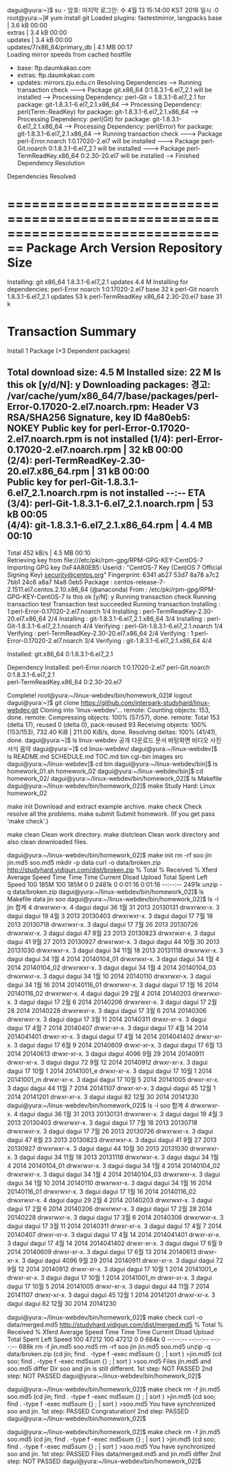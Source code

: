 dagui@yura:~]$ su -
암호:
마지막 로그인: 수  4월 13 15:14:00 KST 2016 일시 :0
root@yura:~]# yum install git
Loaded plugins: fastestmirror, langpacks
base                                                     | 3.6 kB     00:00     
extras                                                   | 3.4 kB     00:00     
updates                                                  | 3.4 kB     00:00     
updates/7/x86_64/primary_db                                | 4.1 MB   00:17     
Loading mirror speeds from cached hostfile
 * base: ftp.daumkakao.com
 * extras: ftp.daumkakao.com
 * updates: mirrors.zju.edu.cn
Resolving Dependencies
--> Running transaction check
---> Package git.x86_64 0:1.8.3.1-6.el7_2.1 will be installed
--> Processing Dependency: perl-Git = 1.8.3.1-6.el7_2.1 for package: git-1.8.3.1-6.el7_2.1.x86_64
--> Processing Dependency: perl(Term::ReadKey) for package: git-1.8.3.1-6.el7_2.1.x86_64
--> Processing Dependency: perl(Git) for package: git-1.8.3.1-6.el7_2.1.x86_64
--> Processing Dependency: perl(Error) for package: git-1.8.3.1-6.el7_2.1.x86_64
--> Running transaction check
---> Package perl-Error.noarch 1:0.17020-2.el7 will be installed
---> Package perl-Git.noarch 0:1.8.3.1-6.el7_2.1 will be installed
---> Package perl-TermReadKey.x86_64 0:2.30-20.el7 will be installed
--> Finished Dependency Resolution

Dependencies Resolved

================================================================================
 Package               Arch        Version                   Repository    Size
================================================================================
Installing:
 git                   x86_64      1.8.3.1-6.el7_2.1         updates      4.4 M
Installing for dependencies:
 perl-Error            noarch      1:0.17020-2.el7           base          32 k
 perl-Git              noarch      1.8.3.1-6.el7_2.1         updates       53 k
 perl-TermReadKey      x86_64      2.30-20.el7               base          31 k

Transaction Summary
================================================================================
Install  1 Package (+3 Dependent packages)

Total download size: 4.5 M
Installed size: 22 M
Is this ok [y/d/N]: y
Downloading packages:
경고: /var/cache/yum/x86_64/7/base/packages/perl-Error-0.17020-2.el7.noarch.rpm: Header V3 RSA/SHA256 Signature, key ID f4a80eb5: NOKEY
Public key for perl-Error-0.17020-2.el7.noarch.rpm is not installed
(1/4): perl-Error-0.17020-2.el7.noarch.rpm                 |  32 kB   00:00     
(2/4): perl-TermReadKey-2.30-20.el7.x86_64.rpm             |  31 kB   00:00     
Public key for perl-Git-1.8.3.1-6.el7_2.1.noarch.rpm is not installed --:-- ETA 
(3/4): perl-Git-1.8.3.1-6.el7_2.1.noarch.rpm               |  53 kB   00:05     
(4/4): git-1.8.3.1-6.el7_2.1.x86_64.rpm                    | 4.4 MB   00:10     
--------------------------------------------------------------------------------
Total                                              452 kB/s | 4.5 MB  00:10     
Retrieving key from file:///etc/pki/rpm-gpg/RPM-GPG-KEY-CentOS-7
Importing GPG key 0xF4A80EB5:
 Userid     : "CentOS-7 Key (CentOS 7 Official Signing Key) <security@centos.org>"
 Fingerprint: 6341 ab27 53d7 8a78 a7c2 7bb1 24c6 a8a7 f4a8 0eb5
 Package    : centos-release-7-2.1511.el7.centos.2.10.x86_64 (@anaconda)
 From       : /etc/pki/rpm-gpg/RPM-GPG-KEY-CentOS-7
Is this ok [y/N]: y
Running transaction check
Running transaction test
Transaction test succeeded
Running transaction
  Installing : 1:perl-Error-0.17020-2.el7.noarch                            1/4 
  Installing : perl-TermReadKey-2.30-20.el7.x86_64                          2/4 
  Installing : git-1.8.3.1-6.el7_2.1.x86_64                                 3/4 
  Installing : perl-Git-1.8.3.1-6.el7_2.1.noarch                            4/4 
  Verifying  : perl-Git-1.8.3.1-6.el7_2.1.noarch                            1/4 
  Verifying  : perl-TermReadKey-2.30-20.el7.x86_64                          2/4 
  Verifying  : 1:perl-Error-0.17020-2.el7.noarch                            3/4 
  Verifying  : git-1.8.3.1-6.el7_2.1.x86_64                                 4/4 

Installed:
  git.x86_64 0:1.8.3.1-6.el7_2.1                                                

Dependency Installed:
  perl-Error.noarch 1:0.17020-2.el7       perl-Git.noarch 0:1.8.3.1-6.el7_2.1  
  perl-TermReadKey.x86_64 0:2.30-20.el7  

Complete!
root@yura:~/linux-webdev/bin/homework_02]# logout
dagui@yura:~]$ git clone https://github.com/interpark-studyhard/linux-webdev.git
Cloning into 'linux-webdev'...
remote: Counting objects: 153, done.
remote: Compressing objects: 100% (57/57), done.
remote: Total 153 (delta 17), reused 0 (delta 0), pack-reused 93
Receiving objects: 100% (153/153), 732.40 KiB | 211.00 KiB/s, done.
Resolving deltas: 100% (41/41), done.
dagui@yura:~]$ ls
linux-webdev  공개  다운로드  문서  바탕화면  비디오  사진  서식  음악
dagui@yura:~]$ cd linux-webdev/
dagui@yura:~/linux-webdev]$ ls
README.md  SCHEDULE.md  TOC.md  bin  cgi-bin  images  src
dagui@yura:~/linux-webdev]$ cd bin
dagui@yura:~/linux-webdev/bin]$ ls
homework_01.sh  homework_02
dagui@yura:~/linux-webdev/bin]$ cd homework_02/
dagui@yura:~/linux-webdev/bin/homework_02]$ ls
Makefile
dagui@yura:~/linux-webdev/bin/homework_02]$ make
Study Hard: Linux homework_02

make init	Download and extract example archive.
make check	Check resolve all the problems.
make submit	Submit homework. (If you get pass 'make check'.)

make clean	Clean work directory.
make distclean	Clean work directory and also clean downloaded files.

dagui@yura:~/linux-webdev/bin/homework_02]$ make init
rm -rf soo jin jin.md5 soo.md5
mkdir -p data
curl -o data/broken.zip http://studyhard.yidigun.com/dist/broken.zip
  % Total    % Received % Xferd  Average Speed   Time    Time     Time  Current
                                 Dload  Upload   Total   Spent    Left  Speed
100  185M  100  185M    0     0  2481k      0  0:01:16  0:01:16 --:--:-- 2491k
unzip -q data/broken.zip
dagui@yura:~/linux-webdev/bin/homework_02]$ ls
Makefile  data  jin  soo
dagui@yura:~/linux-webdev/bin/homework_02]$ ls -l jin
합계 4
drwxrwxr-x. 4 dagui dagui   36  1월 31  2013 20130131
drwxrwxr-x. 3 dagui dagui   19  4월  3  2013 20130403
drwxrwxr-x. 3 dagui dagui   17  7월 18  2013 20130718
drwxrwxr-x. 3 dagui dagui   17  7월 26  2013 20130726
drwxrwxr-x. 3 dagui dagui   47  8월 23  2013 20130823
drwxrwxr-x. 3 dagui dagui   41  9월 27  2013 20130927
drwxrwxr-x. 3 dagui dagui   44 10월 30  2013 20131030
drwxrwxr-x. 3 dagui dagui   34 11월 18  2013 20131118
drwxrwxr-x. 3 dagui dagui   34  1월  4  2014 20140104_01
drwxrwxr-x. 3 dagui dagui   34  1월  4  2014 20140104_02
drwxrwxr-x. 3 dagui dagui   34  1월  4  2014 20140104_03
drwxrwxr-x. 3 dagui dagui   34  1월 10  2014 20140110
drwxrwxr-x. 3 dagui dagui   34  1월 16  2014 20140116_01
drwxrwxr-x. 3 dagui dagui   17  1월 16  2014 20140116_02
drwxrwxr-x. 4 dagui dagui   29  2월  4  2014 20140203
drwxrwxr-x. 3 dagui dagui   17  2월  6  2014 20140206
drwxrwxr-x. 3 dagui dagui   17  2월 28  2014 20140228
drwxrwxr-x. 3 dagui dagui   17  3월  6  2014 20140306
drwxrwxr-x. 3 dagui dagui   17  3월 11  2014 20140311
drwxr-xr-x. 3 dagui dagui   17  4월  7  2014 20140407
drwxr-xr-x. 3 dagui dagui   17  4월 14  2014 2014041401
drwxr-xr-x. 3 dagui dagui   17  4월 14  2014 2014041402
drwxr-xr-x. 3 dagui dagui   17  6월  9  2014 20140609
drwxr-xr-x. 3 dagui dagui   17  6월 13  2014 20140613
drwxr-xr-x. 3 dagui dagui 4096  9월 29  2014 20140911
drwxr-xr-x. 3 dagui dagui   72  9월 12  2014 20140912
drwxr-xr-x. 3 dagui dagui   17 10월  1  2014 20141001_e
drwxr-xr-x. 3 dagui dagui   17 10월  1  2014 20141001_m
drwxr-xr-x. 3 dagui dagui   17 10월  5  2014 20141005
drwxr-xr-x. 3 dagui dagui   44 11월  7  2014 20141107
drwxr-xr-x. 3 dagui dagui   45 12월  1  2014 20141201
drwxr-xr-x. 3 dagui dagui   82 12월 30  2014 20141230
dagui@yura:~/linux-webdev/bin/homework_02]$ ls -l soo
합계 4
drwxrwxr-x. 4 dagui dagui   36  1월 31  2013 20130131
drwxrwxr-x. 3 dagui dagui   19  4월  3  2013 20130403
drwxrwxr-x. 3 dagui dagui   17  7월 18  2013 20130718
drwxrwxr-x. 3 dagui dagui   17  7월 26  2013 20130726
drwxrwxr-x. 3 dagui dagui   47  8월 23  2013 20130823
drwxrwxr-x. 3 dagui dagui   41  9월 27  2013 20130927
drwxrwxr-x. 3 dagui dagui   44 10월 30  2013 20131030
drwxrwxr-x. 3 dagui dagui   34 11월 18  2013 20131118
drwxrwxr-x. 3 dagui dagui   34  1월  4  2014 20140104_01
drwxrwxr-x. 3 dagui dagui   34  1월  4  2014 20140104_02
drwxrwxr-x. 3 dagui dagui   34  1월  4  2014 20140104_03
drwxrwxr-x. 3 dagui dagui   34  1월 10  2014 20140110
drwxrwxr-x. 3 dagui dagui   34  1월 16  2014 20140116_01
drwxrwxr-x. 3 dagui dagui   17  1월 16  2014 20140116_02
drwxrwxr-x. 4 dagui dagui   29  2월  4  2014 20140203
drwxrwxr-x. 3 dagui dagui   17  2월  6  2014 20140206
drwxrwxr-x. 3 dagui dagui   17  2월 28  2014 20140228
drwxrwxr-x. 3 dagui dagui   17  3월  6  2014 20140306
drwxrwxr-x. 3 dagui dagui   17  3월 11  2014 20140311
drwxr-xr-x. 3 dagui dagui   17  4월  7  2014 20140407
drwxr-xr-x. 3 dagui dagui   17  4월 14  2014 2014041401
drwxr-xr-x. 3 dagui dagui   17  4월 14  2014 2014041402
drwxr-xr-x. 3 dagui dagui   17  6월  9  2014 20140609
drwxr-xr-x. 3 dagui dagui   17  6월 13  2014 20140613
drwxr-xr-x. 3 dagui dagui 4096  9월 29  2014 20140911
drwxr-xr-x. 3 dagui dagui   72  9월 12  2014 20140912
drwxr-xr-x. 3 dagui dagui   17 10월  1  2014 20141001_e
drwxr-xr-x. 3 dagui dagui   17 10월  1  2014 20141001_m
drwxr-xr-x. 3 dagui dagui   17 10월  5  2014 20141005
drwxr-xr-x. 3 dagui dagui   44 11월  7  2014 20141107
drwxr-xr-x. 3 dagui dagui   45 12월  1  2014 20141201
drwxr-xr-x. 3 dagui dagui   82 12월 30  2014 20141230


dagui@yura:~/linux-webdev/bin/homework_02]$ make check
curl -o data/merged.md5 http://studyhard.yidigun.com/dist/merged.md5
  % Total    % Received % Xferd  Average Speed   Time    Time     Time  Current
                                 Dload  Upload   Total   Spent    Left  Speed
100 47212  100 47212    0     0   684k      0 --:--:-- --:--:-- --:--:--  688k
rm -f jin.md5 soo.md5
rm -rf soo jin jin.md5 soo.md5
unzip -q data/broken.zip
(cd jin; find . -type f -exec md5sum {} \; | sort ) >jin.md5
(cd soo; find . -type f -exec md5sum {} \; | sort ) >soo.md5
Files jin.md5 and soo.md5 differ
Dir soo and jin is still different. 1st step: NOT PASSED
2nd step: NOT PASSED
dagui@yura:~/linux-webdev/bin/homework_02]$ 


dagui@yura:~/linux-webdev/bin/homework_02]$ make check
rm -f jin.md5 soo.md5
(cd jin; find . -type f -exec md5sum {} \; | sort ) >jin.md5
(cd soo; find . -type f -exec md5sum {} \; | sort ) >soo.md5
You have synchronized soo and jin. 1st step: PASSED
Congraturation! 2nd step: PASSED
dagui@yura:~/linux-webdev/bin/homework_02]$ 


dagui@yura:~/linux-webdev/bin/homework_02]$ make check
rm -f jin.md5 soo.md5
(cd jin; find . -type f -exec md5sum {} \; | sort ) >jin.md5
(cd soo; find . -type f -exec md5sum {} \; | sort ) >soo.md5
You have synchronized soo and jin. 1st step: PASSED
Files data/merged.md5 and jin.md5 differ
2nd step: NOT PASSED
dagui@yura:~/linux-webdev/bin/homework_02]$ 




